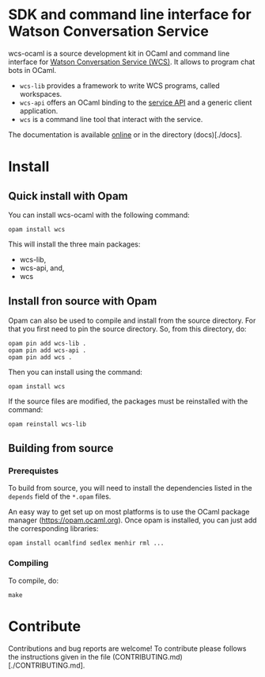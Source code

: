 # SDK and command line interface for Watson Conversation Service

wcs-ocaml is a source development kit in OCaml and command line interface for
[Watson Conversation Service (WCS)](https://www.ibm.com/watson/services/conversation/). It allows to program chat bots in OCaml.

* `wcs-lib` provides a framework to write WCS programs, called
  workspaces.
* `wcs-api` offers an OCaml binding to the
  [service API](https://www.ibm.com/watson/developercloud/conversation/api/v1/)
  and a generic client application.
* `wcs` is a command line tool that interact with the service.

The documentation is available [online](https://ibm.github.io/wcs-ocaml/) or in
the directory (docs)[./docs].

# Install

## Quick install with Opam

You can install wcs-ocaml with the following command:
```
opam install wcs
```

This will install the three main packages:
- wcs-lib,
- wcs-api, and,
- wcs


## Install fron source with Opam

Opam can also be used to compile and install from the source
directory. For that you first need to pin the source directory.
So, from this directory, do:
```
opam pin add wcs-lib .
opam pin add wcs-api .
opam pin add wcs .
```

Then you can install using the command:
```
opam install wcs
```

If the source files are modified, the packages must be reinstalled
with the command:
```
opam reinstall wcs-lib
```


## Building from source
### Prerequistes

To build from source, you will need to install the dependencies
listed in the `depends` field of the `*.opam` files.

An easy way to get set up on most platforms is to use the OCaml
package manager (https://opam.ocaml.org). Once opam is installed, you
can just add the corresponding libraries:
```
opam install ocamlfind sedlex menhir rml ...
```

### Compiling

To compile, do:

```
make
```


# Contribute

Contributions and bug reports are welcome!
To contribute please follows the instructions given in the file (CONTRIBUTING.md)[./CONTRIBUTING.md].
